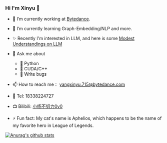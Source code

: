 ### Hi I'm Xinyu 👋
- 🔭 I’m currently working at [Bytedance](https://github.com/bytedance).
- 🌱 I’m currently learning Graph-Embedding/NLP and more.
- ✨ Recently I'm interested in LLM, and here is some [Modest Understandings on LLM](https://bytedance.feishu.cn/docx/doxcn3zm448MK9sK6pHuPsqtH8f)
- 💬 Ask me about 
  - 🐍 Python
  - 🚀 CUDA/C++
  - 🐛 Write bugs
- 📫 How to reach me： yangxinyu.715@bytedance.com
- 📱  Tel: 18338224727 
- 📺 Bilibili: [小杨不努力0v0](https://space.bilibili.com/1564408396)

- ⚡ Fun fact: My cat's name is Aphelios, which happens to be the name of my favorite hero in League of Legends.

[![Anurag's github stats](https://github-readme-stats.vercel.app/api?username=cauyxy&show_icons=true&theme=radical)](https://github.com/anuraghazra/github-readme-stats)
